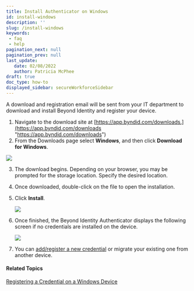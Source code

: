 ```yaml
---
title: Install Authenticator on Windows
id: install-windows
description: ''
slug: /install-windows
keywords: 
 - faq
 - help
pagination_next: null
pagination_prev: null
last_update: 
   date: 02/08/2022
   author: Patricia McPhee
draft: true
doc_type: how-to
displayed_sidebar: secureWorkforceSidebar
---
```



A download and registration email will be sent from your IT department to download and install Beyond Identity and register your device.

1. Navigate to the download site at [https://app.byndid.com/downloads.](https://app.byndid.com/downloads "https://app.byndid.com/downloads")
2. From the Downloads page select **Windows**, and then click **Download for Windows**.  

  ![](/images/install/download_windows.PNG)

3. The download begins. Depending on your browser, you may be prompted for the storage location. Specify the desired location.
4. Once downloaded, double-click on the file to open the installation.
5. Click **Install**.  

   ![](/images/install/install_windows.png)

6. Once finished, the Beyond Identity Authenticator displays the following screen if no credentials are installed on the device.  

   ![](/images/Credential/no_credentials_on_device_add_credential.png)

7. You can [add/register a new credential](/docs/secure-work/credentials/registering-a-credential-on-a-windows-device) or migrate your existing one from another device.

#### Related Topics

[Registering a Credential on a Windows Device](/docs/secure-work/credentials/registering-a-credential-on-a-windows-device)